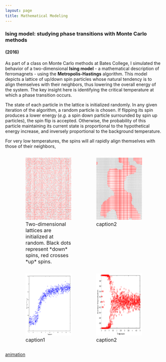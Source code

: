 ```yaml
---
layout: page
title: Mathematical Modeling
---
```


### Ising model: studying phase transitions with Monte Carlo methods
#### (2016)

<p> </p>

As part of a class on Monte Carlo methods at Bates College, I simulated the behavior of a two-dimensional **Ising model** - a mathematical description of ferromagnets - using the **Metropolis-Hastings** algorithm. This model depicts a lattice of up/down spin particles whose natural tendency is to align themselves with their neighbors, thus lowering the overall energy of the system. The key insight here is identifying the critical temperature at which a phase transition occurs.

The state of each particle in the lattice is initialized randomly. In any given iteration of the algorithm, a random particle is chosen. If flipping its spin produces a lower energy (*e.g.* a spin down particle surrounded by spin up particles), the spin flip is accepted. Otherwise, the probability of this particle maintaining its current state is proportional to the hypothetical energy increase, and inversely proportional to the background temperature. 

For very low temperatures, the spins will all rapidly align themselves with those of their neighbors,

<div style="width: 100%; overflow: hidden;">
    <div style="width: 45%; margin-left: 5%; float: left;"> <figure><img src="/img/isingmodel/isingbefore.png" width="300" height="200"> <figcaption><font size="3">Two-dimensional lattices are initialized at random. Black dots represent *down* spins, red crosses *up* spins.</font></figcaption> </figure>  </div>
    <div style="width: 45%; margin-right: 5%; float: right;"> <figure><img src="/img/isingmodel/isingafter.png" width="300" height="200"> <figcaption><font size="3">caption2</font></figcaption> </figure></div>
</div>

<div style="width: 100%; overflow: hidden;">
    <div style="width: 45%; margin-left: 5%; float: left;"> <figure><img src="/img/isingmodel/isingenergy.png" width="290" height="200"> <figcaption><font size="3">caption1</font></figcaption> </figure>  </div>
    <div style="width: 45%; margin-right: 5%; float: right;"> <figure><img src="/img/isingmodel/isingmagn.png" width="300" height="200"> <figcaption><font size="3">caption2</font></figcaption> </figure></div>
</div>

[animation](https://drive.google.com/open?id=1PCurBmP5v0ob1E0UodKkJlWlzoWzD15q "Video of 2D Ising Model simulation")


